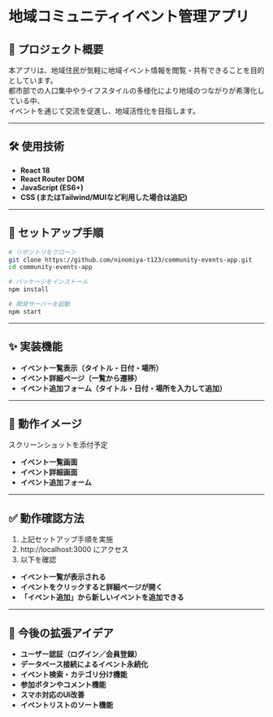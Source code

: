 # 地域コミュニティイベント管理アプリ

## 📌 プロジェクト概要
本アプリは、地域住民が気軽に地域イベント情報を閲覧・共有できることを目的としています。  
都市部での人口集中やライフスタイルの多様化により地域のつながりが希薄化している中、  
イベントを通じて交流を促進し、地域活性化を目指します。  

---

## 🛠 使用技術
- **React 18**
- **React Router DOM**
- **JavaScript (ES6+)**
- **CSS (またはTailwind/MUIなど利用した場合は追記)**

---

## 🚀 セットアップ手順

```bash
# リポジトリをクローン
git clone https://github.com/ninomiya-t123/community-events-app.git
cd community-events-app

# パッケージをインストール
npm install

# 開発サーバーを起動
npm start

```
---

## ✨ 実装機能
- **イベント一覧表示（タイトル・日付・場所）**
- **イベント詳細ページ（一覧から遷移）**
- **イベント追加フォーム（タイトル・日付・場所を入力して追加）**

---

## 📲 動作イメージ
スクリーンショットを添付予定
- **イベント一覧画面**
- **イベント詳細画面**
- **イベント追加フォーム**

---

## ✅ 動作確認方法
1. 上記セットアップ手順を実施
2. http://localhost:3000 にアクセス
3. 以下を確認
- **イベント一覧が表示される**
- **イベントをクリックすると詳細ページが開く**
- **「イベント追加」から新しいイベントを追加できる**

---

## 🙌 今後の拡張アイデア
- **ユーザー認証（ログイン／会員登録）**
- **データベース接続によるイベント永続化**
- **イベント検索・カテゴリ分け機能**
- **参加ボタンやコメント機能**
- **スマホ対応のUI改善**
- **イベントリストのソート機能**
